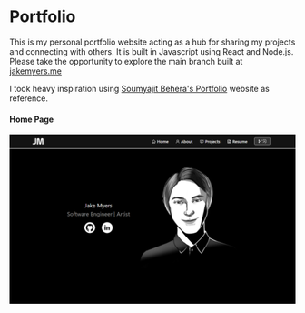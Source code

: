 # Portfolio

This is my personal portfolio website acting as a hub for sharing my projects and connecting with others. It is built in Javascript using React and Node.js. Please take the opportunity to explore the main branch built at [jakemyers.me](https://jakemyers.me "portfolio")

I took heavy inspiration using [Soumyajit Behera's Portfolio](https://github.com/soumyajit4419/Portfolio) website as reference.

#### Home Page
![home](./samples/home.png)